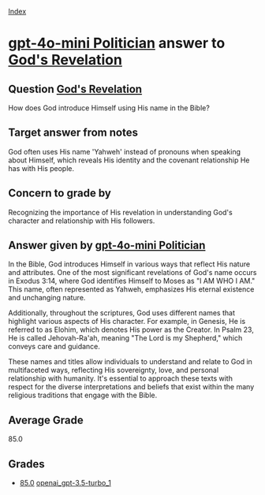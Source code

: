 
[Index](../../../index.md)
# [gpt-4o-mini Politician](../../answering_models/gpt-4o-mini_Politician.md) answer to [God's Revelation](../../questions/God's_Revelation.md)

## Question [God's Revelation](../../questions/God's_Revelation.md)
How does God introduce Himself using His name in the Bible?

## Target answer from notes
God often uses His name 'Yahweh' instead of pronouns when speaking about Himself, which reveals His identity and the covenant relationship He has with His people.

## Concern to grade by
Recognizing the importance of His revelation in understanding God's character and relationship with His followers.

## Answer given by [gpt-4o-mini Politician](../../answering_models/gpt-4o-mini_Politician.md)
In the Bible, God introduces Himself in various ways that reflect His nature and attributes. One of the most significant revelations of God's name occurs in Exodus 3:14, where God identifies Himself to Moses as "I AM WHO I AM." This name, often represented as Yahweh, emphasizes His eternal existence and unchanging nature.

Additionally, throughout the scriptures, God uses different names that highlight various aspects of His character. For example, in Genesis, He is referred to as Elohim, which denotes His power as the Creator. In Psalm 23, He is called Jehovah-Ra'ah, meaning "The Lord is my Shepherd," which conveys care and guidance.

These names and titles allow individuals to understand and relate to God in multifaceted ways, reflecting His sovereignty, love, and personal relationship with humanity. It's essential to approach these texts with respect for the diverse interpretations and beliefs that exist within the many religious traditions that engage with the Bible.

## Average Grade
85.0

## Grades
 * [85.0](./God's_Revelation_grades/openai_gpt-3.5-turbo_1.md) [openai_gpt-3.5-turbo_1](../../answering_models/openai_gpt-3.5-turbo_1.md)
